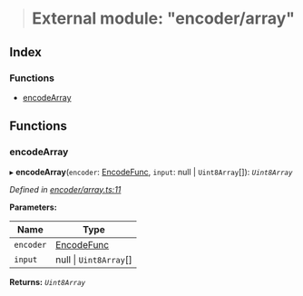 > # External module: "encoder/array"

## Index

### Functions

* [encodeArray](_encoder_array_.md#encodearray)

## Functions

###  encodeArray

▸ **encodeArray**(`encoder`: [EncodeFunc](_encoder_types_.md#encodefunc), `input`: null | `Uint8Array`[]): *`Uint8Array`*

*Defined in [encoder/array.ts:11](https://github.com/polkadot-js/common/blob/4308722/packages/util-rlp/src/encoder/array.ts#L11)*

**Parameters:**

Name | Type |
------ | ------ |
`encoder` | [EncodeFunc](_encoder_types_.md#encodefunc) |
`input` | null \| `Uint8Array`[] |

**Returns:** *`Uint8Array`*